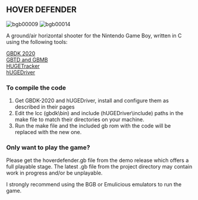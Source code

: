 ## HOVER DEFENDER

![bgb00009](https://user-images.githubusercontent.com/494676/193594869-1c318a2d-4f37-4a00-ad2b-f84b91ad012b.png)   ![bgb00014](https://user-images.githubusercontent.com/494676/193596106-339fd5d6-a077-47fd-9699-7f39a5f45f45.png)


A ground/air horizontal shooter for the Nintendo Game Boy, written in C using the following tools:

[GBDK 2020](https://github.com/gbdk-2020/gbdk-2020) <br />
[GBTD and GBMB](https://github.com/gbdk-2020/GBTD_GBMB) <br />
[HUGETracker](https://nickfa.ro/index.php/HUGETracker) <br />
[hUGEDriver](https://github.com/SuperDisk/hUGEDriver) <br />

### To compile the code

1. Get GBDK-2020 and hUGEDriver, install and configure them as described in their pages
2. Edit the lcc (gbdk\bin) and include (hUGEDriver\include) paths in the make file to match their directories on your machine.
3. Run the make file and the included gb rom with the code will be replaced with the new one.

### Only want to play the game?

Please get the hoverdefender.gb file from the demo release which offers a full playable stage.
The latest .gb file from the project directory may contain work in progress and/or be unplayable.

I strongly recommend using the BGB or Emulicious emulators to run the game.
